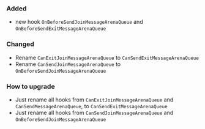 ### Added
- new hook `OnBeforeSendJoinMessageArenaQueue` and `OnBeforeSendExitMessageArenaQueue`

### Changed
- Rename `CanExitJoinMessageArenaQueue` to `CanSendExitMessageArenaQueue`
- Rename `CanSendJoinMessageArenaQueue` to `OnBeforeSendJoinMessageArenaQueue`

### How to upgrade
- Just rename all hooks from `CanExitJoinMessageArenaQueue` and `CanSendMessageArenaQueue`, to `CanSendExitMessageArenaQueue`
- Just rename all hooks from `CanSendJoinMessageArenaQueue` and `OnBeforeSendJoinMessageArenaQueue`
